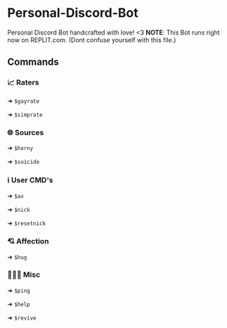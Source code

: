 # Personal-Discord-Bot
Personal Discord Bot handcrafted with love! &lt;3
**NOTE**: This Bot runs right now on REPLIT.com. (Dont confuse yourself with this file.)

## Commands

### :chart_with_upwards_trend: Raters

➜ `$gayrate`

➜ `$simprate`

### :globe_with_meridians: Sources

➜ `$horny`

➜ `$suicide`

### ℹ️ User CMD's

➜ `$av`

➜ `$nick`

➜ `$resetnick`

### 💘 Affection

➜ `$hug`

### 👨🏻‍💻 Misc

➜ `$ping`

➜ `$help`

➜ `$revive`



